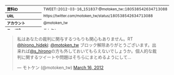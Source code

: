 <table style="font-size: 9pt; width: 610px; margin-bottom: 20px; height: 80px;">
<tbody>
    <tr>
        <th align=left>資料ID</th>
        <td align=left>TWEET::2012-03-16_151837:@motoken_tw::180538542634713088</td>
    </tr>
    <tr>
        <th align=left>URL</th>
        <td align=left>https://twitter.com/motoken_tw/status/180538542634713088</td>
    </tr>
    <tr>
        <th align=left>アカウント</th>
        <td align=left>@motoken_tw</td>
    </tr>
    <tr>
        <th align=left>ユーザ名</th>
        <td align=left>モトケン</td>
    </tr>
    <tr>
        <th align=left>ツイートの記録日時</th>
        <td align=left>created_at 2022-08-24_1444</td>
    </tr>
</tbody>
</table>
<blockquote class="twitter-tweet" data-width="450"  data-lang="ja"><p lang="ja" dir="ltr">私はあなたの裁判に関与するつもりも関心もありません。RT <a href="https://twitter.com/hirono_hideki?ref_src=twsrc%5Etfw">@hirono_hideki</a>: <a href="https://twitter.com/motoken_tw?ref_src=twsrc%5Etfw">@motoken_tw</a> ブロック解除ありがとうございます。出来れば<a href="https://twitter.com/s_hirono?ref_src=twsrc%5Etfw">@s_hirono</a>の方も外しておいてもらえないでしょうか。個人的な裁判に関するツイートや問題はそちらにまとめるようにして…</p>&mdash; モトケン (@motoken_tw) <a href="https://twitter.com/motoken_tw/status/180538542634713088?ref_src=twsrc%5Etfw">March 16, 2012</a></blockquote>
<script async src="https://platform.twitter.com/widgets.js" charset="utf-8"></script>


